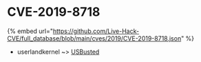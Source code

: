 # CVE-2019-8718
{% embed url="https://github.com/Live-Hack-CVE/full_database/blob/main/cves/2019/CVE-2019-8718.json" %}

* userlandkernel ~> [USBusted](https://www.alice-snow.ru/2019/database/cve-2019-8718/usbusted-userlandkernel)